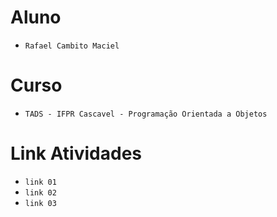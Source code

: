 # Aluno
* `Rafael Cambito Maciel` 

# Curso
* `TADS - IFPR Cascavel - Programação Orientada a Objetos`
  
# Link Atividades
* `link 01`
* `link 02`
* `link 03`
